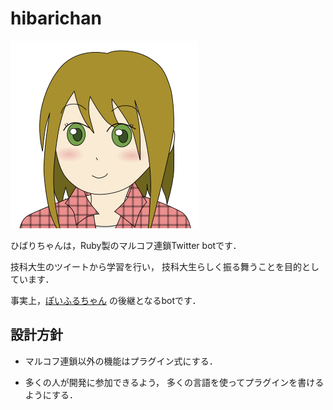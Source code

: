 hibarichan
=======

![ひばりちゃん](illust/hibarichan.png)

ひばりちゃんは，Ruby製のマルコフ連鎖Twitter botです．

技科大生のツイートから学習を行い，
技科大生らしく振る舞うことを目的としています．

事実上，[ぽいふるちゃん](http://github.com/yantene/poifullchan)
の後継となるbotです．

## 設計方針

- マルコフ連鎖以外の機能はプラグイン式にする．

- 多くの人が開発に参加できるよう，
  多くの言語を使ってプラグインを書けるようにする．

